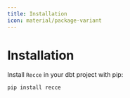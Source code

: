 ```yaml
---
title: Installation
icon: material/package-variant
---
```


# Installation

Install `Recce` in your dbt project with pip:

```
pip install recce
```

